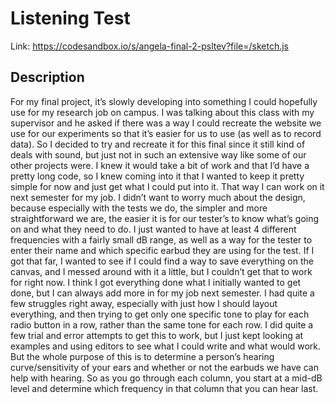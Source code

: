 # Listening Test 

Link: https://codesandbox.io/s/angela-final-2-psltev?file=/sketch.js

## Description

For my final project, it’s slowly developing into something I could hopefully use for my research job on campus. I was talking about this class with my supervisor and he asked if there was a way I could recreate the website we use for our experiments so that it’s easier for us to use (as well as to record data). So I decided to try and recreate it for this final since it still kind of deals with sound, but just not in such an extensive way like some of our other projects were. I knew it would take a bit of work and that I’d have a pretty long code, so I knew coming into it that I wanted to keep it pretty simple for now and just get what I could put into it. That way I can work on it next semester for my job.
I didn’t want to worry much about the design, because especially with the tests we do, the simpler and more straightforward we are, the easier it is for our tester’s to know what’s going on and what they need to do. I just wanted to have at least 4 different frequencies with a fairly small dB range, as well as a way for the tester to enter their name and which specific earbud they are using for the test. If I got that far, I wanted to see if I could find a way to save everything on the canvas, and I messed around with it a little, but I couldn’t get that to work for right now. I think I got everything done what I initially wanted to get done, but I can always add more in for my job next semester.
I had quite a few struggles right away, especially with just how I should layout everything, and then trying to get only one specific tone to play for each radio button in a row, rather than the same tone for each row. I did quite a few trial and error attempts to get this to work, but I just kept looking at examples and using editors to see what I could write and what would work.
But the whole purpose of this is to determine a person’s hearing curve/sensitivity of your ears and whether or not the earbuds we have can help with hearing. So as you go through each column, you start at a mid-dB level and determine which frequency in that column that you can hear last.
